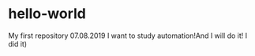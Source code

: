 # hello-world
My first repository 07.08.2019
I want to study automation!And I will do it!
I did it)
